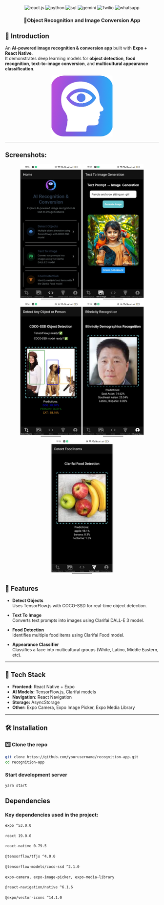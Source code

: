 <div align="center">
  <div>
   <img src="https://img.shields.io/badge/-React_Native-black?style=for-the-badge&logoColor=white&logo=react&color=61DAFB" alt="react.js" />
   <img src="https://img.shields.io/badge/Expo-black?style=for-the-badge&logoColor=white&logo=expo&color=yellow" alt="python" />
   <img src="https://img.shields.io/badge/Tensorflow-black?style=for-the-badge&logoColor=white&logo=tensorflow&color=green" alt="sql" />
   <img src="https://img.shields.io/badge/Clarifai-blue?style=for-the-badge&logoColor=black&logo=clarifai&color=blue" alt="gemini" />
   <img src="https://img.shields.io/badge/Async_Storage-red?style=for-the-badge&logoColor=red&logo=asyncstorage&color=black" alt="Twilio" />
   <img src="https://img.shields.io/badge/Android-white?style=for-the-badge&logoColor=green&logo=android&color=white" alt="whatsapp" />
  </div>
  <h3 align="center"> 🤖Object Recognition and Image Conversion App
</h3>
</div>



## <a name="introduction">🤖 Introduction</a>
An **AI-powered image recognition & conversion app** built with **Expo + React Native**.  
It demonstrates deep learning models for **object detection**, **food recognition**, **text-to-image conversion**, and **multicultural appearance classification**.


<p align="center">

<img src="./assets/images/icon.png" width="200px" />

</p>


---
## Screenshots:

<p align="center" width ="1000px">
  <img src="./assets/screenshots/screenshot-1.jpg" alt="Screenshot 1" width="200"/>
  <img src="./assets/screenshots/screenshot-2.jpg" alt="Screenshot 2" width="200"/>
  <img src="./assets/screenshots/screenshot-3.jpg" alt="Screenshot 3" width="200"/>
  <img src="./assets/screenshots/screenshot-4.jpg" alt="Screenshot 4" width="200"/>
  <img src="./assets/screenshots/screenshot-5.jpg" alt="Screenshot 5" width="200"/>
</p>


## 📱 Features

- **Detect Objects**  
  Uses TensorFlow.js with COCO-SSD for real-time object detection.

- **Text To Image**  
  Converts text prompts into images using Clarifai DALL-E 3 model.

- **Food Detection**  
  Identifies multiple food items using Clarifai Food model.

- **Appearance Classifier**  
  Classifies a face into multicultural groups (White, Latino, Middle Eastern, etc).

---

## 🚀 Tech Stack

- **Frontend:** React Native + Expo  
- **AI Models:** TensorFlow.js, Clarifai models  
- **Navigation:** React Navigation  
- **Storage:** AsyncStorage  
- **Other:** Expo Camera, Expo Image Picker, Expo Media Library  

---

## 🛠 Installation

### 1️⃣ Clone the repo
```bash
git clone https://github.com/yourusername/recognition-app.git
cd recognition-app
```

### Start development server

```bash 
yarn start
```


## Dependencies

### Key dependencies used in the project:

```bash
expo ^53.0.0

react 19.0.0

react-native 0.79.5

@tensorflow/tfjs ^4.0.0

@tensorflow-models/coco-ssd ^2.1.0

expo-camera, expo-image-picker, expo-media-library

@react-navigation/native ^6.1.6

@expo/vector-icons ^14.1.0
```
